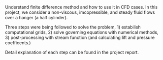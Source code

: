 Understand finite difference method and how to use it in CFD cases. In this project, we consider a non-viscous, imcopressible, and steady fluid flows over a hanger (a half cylinder).  
  
Three steps were being followed to solve the problem, 1) estabilish computational grids, 2) solve governing equations with numerical methods, 
3) post-processing with stream function (and calculating lift and pressure coefficents.)  
  
Detail explanation of each step can be found in the project report. 
